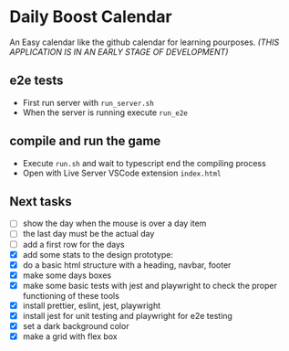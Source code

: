 # Daily Boost Calendar

An Easy calendar like the github calendar for learning pourposes. _(THIS APPLICATION IS IN AN EARLY STAGE OF DEVELOPMENT)_

## e2e tests

- First run server with `run_server.sh`
- When the server is running execute `run_e2e`

## compile and run the game

- Execute `run.sh` and wait to typescript end the compiling process
- Open with Live Server VSCode extension `index.html`

## Next tasks

- [ ] show the day when the mouse is over a day item
- [ ] the last day must be the actual day
- [ ] add a first row for the days
- [x] add some stats to the design prototype:
- [x] do a basic html structure with a heading, navbar, footer
- [x] make some days boxes
- [x] make some basic tests with jest and playwright to check the proper functioning of these tools
- [x] install prettier, eslint, jest, playwright
- [x] install jest for unit testing and playwright for e2e testing
- [x] set a dark background color
- [x] make a grid with flex box
